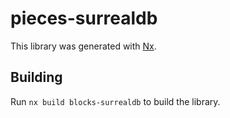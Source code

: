 # pieces-surrealdb

This library was generated with [Nx](https://nx.dev).

## Building

Run `nx build blocks-surrealdb` to build the library.
